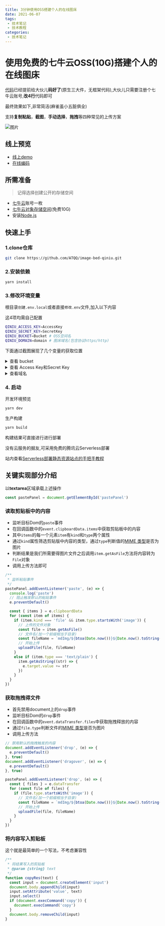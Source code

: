 ```yaml
---
title: 3分钟使用OSS搭建个人的在线图床
date: 2021-06-07
tags:
 - 技术笔记
 - 技术教程
categories:
 - 技术笔记
---
```

# 使用免费的七牛云OSS(10G)搭建个人的在线图床
[代码](https://github.com/ATQQ/image-bed-qiniu)已经提前给大伙儿**码好了**(原生三大件，无框架代码),大伙儿只需要注册个七牛云账号,**改4行**代码即可

最终效果如下,非常简洁(麻雀虽小五脏俱全)

支持**复制粘贴**，**截图**，**手动选择**，**拖拽**等四种常见的上传方案

![图片](https://p3-juejin.byteimg.com/tos-cn-i-k3u1fbpfcp/2fbcf37d23694a0a9a3b4a515a61a921~tplv-k3u1fbpfcp-zoom-1.image)
## 线上预览
* [线上demo](https://imgbed.sugarat.top/)
* [在线编码](https://stackblitz.com/edit/github-2scsen?file=README.md)

## 所需准备
>记得选择创建公开的存储空间

* [七牛云](https://portal.qiniu.com/)账号一枚
* [七牛云对象存储空间](https://portal.qiniu.com/bucket/create)(免费10G)
* 安装[Node.js](http://nodejs.cn/)

## 快速上手

### 1.clone仓库
```sh
git clone https://github.com/ATQQ/image-bed-qiniu.git
```
### 2.安装依赖
```sh
yarn install
```

### 3.修改环境变量
根目录`创建.env.local`或者直接`修改.env`文件,加入以下内容

这4项均需自己配置
```sh
QINIU_ACCESS_KEY=AccessKey
QINIU_SECRET_KEY=SecretKey
QINIU_BUCKET=Bucket # OSS空间名
QINIU_DOMAIN=domain # 图床域名(包含协议https/http)
```
下面通过截图展现了几个变量的获取位置

<details>
<summary>查看 bucket</summary>

![](https://p3-juejin.byteimg.com/tos-cn-i-k3u1fbpfcp/0b906243abb94329a8efdfaba5e66a58~tplv-k3u1fbpfcp-zoom-1.image)

</details>

<details>
<summary>查看 Access Key和Secret Key</summary>

![](https://p3-juejin.byteimg.com/tos-cn-i-k3u1fbpfcp/c60966aa203a41f49ba0cffdaad80141~tplv-k3u1fbpfcp-zoom-1.image)

![](https://p3-juejin.byteimg.com/tos-cn-i-k3u1fbpfcp/36299d27ec07496ebeb58021fc49ade7~tplv-k3u1fbpfcp-zoom-1.image)

</details>

<details>
<summary>查看域名</summary>

![图片](https://p3-juejin.byteimg.com/tos-cn-i-k3u1fbpfcp/e678a09cee3c4ec4b087bba565d8bb8a~tplv-k3u1fbpfcp-zoom-1.image)

</details>

### 4. 启动
开发环境预览
```sh
yarn dev
```

生产构建
```sh
yarn build
```
构建结果可直接进行进行部署

没有云服务的掘友,可采用免费的腾讯云Serverless部署

站内查看[Serverless部署静态资源站点的手把手教程](https://juejin.cn/post/6964015528662794254)

## 关键实现部分介绍
以**textarea**区域承载上述操作

```js
const pastePanel = document.getElementById('pastePanel')
```
### 读取剪贴板中的内容
* 监听目标Dom的`paste`事件
* 在回调函数中的`event.clipboardData.items`中获取剪贴板中的内容
* 其中`items`的每一个元素`item`有`kind`和`type`两个属性
* 通过`kind`属性筛选剪贴版中内容的类型，通过`type`判断值的[MIME 类型](https://developer.mozilla.org/zh-CN/docs/Web/HTTP/Basics_of_HTTP/MIME_types)是否为图片
* 判断结果是我们所需要得图片文件之后调用`item.getAsFile`方法将内容转为`File`对象
* 调用上传方法即可
```js
/**
 * 监听粘贴事件
 */
pastePanel.addEventListener('paste', (e) => {
  console.log('paste')
  // 阻止触发默认的粘贴事件
  e.preventDefault()

  const { items } = e.clipboardData
  for (const item of items) {
    if (item.kind === 'file' && item.type.startsWith('image')) {
      // 上传的文件对象
      const file = item.getAsFile()
      // 文件名(加一个前缀相当于目录)
      const fileName = `mdImg/${btoa(Date.now())}${Date.now().toString().substring(1)}`
      // 开始上传
      uploadFile(file, fileName)
    }
    else if (item.type === 'text/plain') {
      item.getAsString((str) => {
        e.target.value += str
      })
    }
  }
})
```

### 获取拖拽得文件
* 首先禁用document上的`drop`事件
* 监听目标Dom的`drop`事件
* 在回调函数中的`event.dataTransfer.files`中获取拖拽释放的内容
* 通过`file.type`判断文件的[MIME 类型](https://developer.mozilla.org/zh-CN/docs/Web/HTTP/Basics_of_HTTP/MIME_types)是否为图片
* 调用上传方法
```js
// 禁用默认的拖拽触发的内容
document.addEventListener('drop', (e) => {
  e.preventDefault()
}, true)
document.addEventListener('dragover', (e) => {
  e.preventDefault()
}, true)

pastePanel.addEventListener('drop', (e) => {
  const { files } = e.dataTransfer
  for (const file of files) {
    if (file.type.startsWith('image')) {
      // 文件名(加一个前缀相当于目录)
      const fileName = `mdImg/${btoa(Date.now())}${Date.now().toString().substring(1)}`
      // 开始上传
      uploadFile(file, fileName)
    }
  }
})
```
### 将内容写入剪贴板
这个就是最简单的一个写法，不考虑兼容性
```js
/**
 * 将结果写入的剪贴板
 * @param {string} text
 */
function copyRes(text) {
  const input = document.createElement('input')
  document.body.appendChild(input)
  input.setAttribute('value', text)
  input.select()
  if (document.execCommand('copy')) {
    document.execCommand('copy')
  }
  document.body.removeChild(input)
}
```
